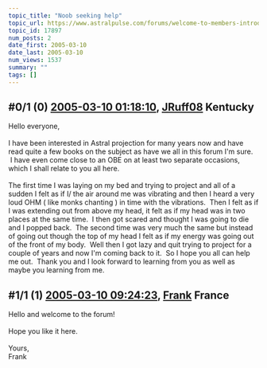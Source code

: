 ```yaml
---
topic_title: "Noob seeking help"
topic_url: https://www.astralpulse.com/forums/welcome-to-members-introductions!/noob-seeking-help
topic_id: 17897
num_posts: 2
date_first: 2005-03-10
date_last: 2005-03-10
num_views: 1537
summary: ""
tags: []
---
```


## \#0/1 (0) [2005-03-10 01:18:10](https://www.astralpulse.com/forums/index.php?msg=154962), [JRuff08](https://www.astralpulse.com/forums/profile/?u=8597) Kentucky ##
<section>
Hello everyone,
<br>
<br>
I have been interested in Astral projection for many years now and have read quite a few books on the subject as have we all in this forum I'm sure.  I have even come close to an OBE on at least two separate occasions, which I shall relate to you all here.
<br>
<br>
The first time I was laying on my bed and trying to project and all of a sudden I felt as if I/ the air around me was vibrating and then I heard a very loud OHM ( like monks chanting ) in time with the vibrations.  Then I felt as if I was extending out from above my head, it felt as if my head was in two places at the same time.  I then got scared and thought I was going to die and I popped back.  The second time was very much the same but instead of going out though the top of my head I felt as if my energy was going out of the front of my body.  Well then I got lazy and quit trying to project for a couple of years and now I'm coming back to it.  So I hope you all can help me out.  Thank you and I look forward to learning from you as well as maybe you learning from me.
</section>

## \#1/1 (1) [2005-03-10 09:24:23](https://www.astralpulse.com/forums/index.php?msg=154997), [Frank](https://www.astralpulse.com/forums/profile/?u=359) France ##
<section>
Hello and welcome to the forum!
<br>
<br>
Hope you like it here.
<br>
<br>
Yours,
<br>
Frank
</section>